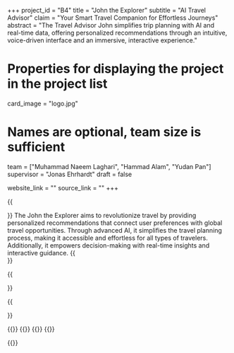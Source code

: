 +++
project_id = "B4"
title = "John the Explorer"
subtitle = "AI Travel Advisor"
claim = "Your Smart Travel Companion for Effortless Journeys"
abstract = "The Travel Advisor John simplifies trip planning with AI and real-time data, offering personalized recommendations through an intuitive, voice-driven interface and an immersive, interactive experience."

# Properties for displaying the project in the project list
card_image = "logo.jpg"

# Names are optional, team size is sufficient
team = ["Muhammad Naeem Laghari", "Hammad Alam", "Yudan Pan"]
supervisor = "Jonas Ehrhardt"
draft = false

website_link = ""
source_link = ""
+++

{{<section title="Our Goal">}}
The John the Explorer aims to revolutionize travel by providing personalized recommendations that connect user preferences with global travel opportunities. Through advanced AI, it simplifies the travel planning process, making it accessible and effortless for all types of travelers. Additionally, it empowers decision-making with real-time insights and interactive guidance.
{{</section>}}

{{<section title="The Team">}}

{{</section>}}

{{<gallery>}}
{{<team-member image="team_muhammad.jpg" name="Muhammad">}}
{{<team-member image="team_hammad.jpg" name="Hammad">}}
{{<team-member image="team_yudan.jpg" name="Yudan">}}

{{</gallery>}}

